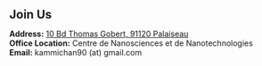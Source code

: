 <h1 id="Join Us"></h1>

<h2 style="margin: 30px 0px 10px;">Join Us</h2>

<p><strong>Address:</strong> <a href="https://www.google.com/maps/place/10+Bd+Thomas+Gobert,+91120+Palaiseau/@48.7124352,2.194429,17z/data=!3m1!4b1!4m6!3m5!1s0x47e678bdc3c9eee5:0xb68bc1fb5222c860!8m2!3d48.7124317!4d2.1970093!16s%2Fg%2F11h2c29d0k?entry=ttu">10 Bd Thomas Gobert, 91120 Palaiseau</a>
<br />
<strong>Office Location:</strong> Centre de Nanosciences et de Nanotechnologies
<br />
<strong>Email:</strong> <email>kammichan90 (at) gmail.com</email>
<br />
<!-- <strong>Phone:</strong> </p> -->
<!-- <p style="text-align: left;"><iframe src="https://docs.google.com/forms/d/e/1FAIpQLSeFJTf6Nq_juYt4YNHpMSA5JOIDjsyAG3BjNEWdyAJfhfO11w/viewform?embedded=true&hl=en" width="640" scrolling="no" height="780" frameborder="0" marginheight="0" marginwidth="0">Loading…</iframe></p> -->
